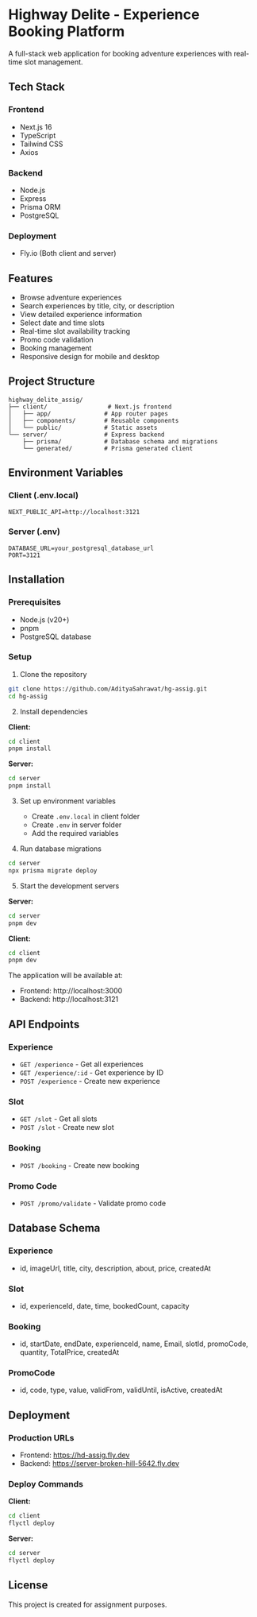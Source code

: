 # Highway Delite - Experience Booking Platform

A full-stack web application for booking adventure experiences with real-time slot management.

## Tech Stack

### Frontend
- Next.js 16
- TypeScript
- Tailwind CSS
- Axios

### Backend
- Node.js
- Express
- Prisma ORM
- PostgreSQL

### Deployment
- Fly.io (Both client and server)

## Features

- Browse adventure experiences
- Search experiences by title, city, or description
- View detailed experience information
- Select date and time slots
- Real-time slot availability tracking
- Promo code validation
- Booking management
- Responsive design for mobile and desktop

## Project Structure

```
highway_delite_assig/
├── client/                 # Next.js frontend
│   ├── app/               # App router pages
│   ├── components/        # Reusable components
│   └── public/            # Static assets
└── server/                # Express backend
    ├── prisma/            # Database schema and migrations
    └── generated/         # Prisma generated client
```

## Environment Variables

### Client (.env.local)
```
NEXT_PUBLIC_API=http://localhost:3121
```

### Server (.env)
```
DATABASE_URL=your_postgresql_database_url
PORT=3121
```

## Installation

### Prerequisites
- Node.js (v20+)
- pnpm
- PostgreSQL database

### Setup

1. Clone the repository
```bash
git clone https://github.com/AdityaSahrawat/hg-assig.git
cd hg-assig
```

2. Install dependencies

**Client:**
```bash
cd client
pnpm install
```

**Server:**
```bash
cd server
pnpm install
```

3. Set up environment variables
   - Create `.env.local` in client folder
   - Create `.env` in server folder
   - Add the required variables

4. Run database migrations
```bash
cd server
npx prisma migrate deploy
```

5. Start the development servers

**Server:**
```bash
cd server
pnpm dev
```

**Client:**
```bash
cd client
pnpm dev
```

The application will be available at:
- Frontend: http://localhost:3000
- Backend: http://localhost:3121

## API Endpoints

### Experience
- `GET /experience` - Get all experiences
- `GET /experience/:id` - Get experience by ID
- `POST /experience` - Create new experience

### Slot
- `GET /slot` - Get all slots
- `POST /slot` - Create new slot

### Booking
- `POST /booking` - Create new booking

### Promo Code
- `POST /promo/validate` - Validate promo code

## Database Schema

### Experience
- id, imageUrl, title, city, description, about, price, createdAt

### Slot
- id, experienceId, date, time, bookedCount, capacity

### Booking
- id, startDate, endDate, experienceId, name, Email, slotId, promoCode, quantity, TotalPrice, createdAt

### PromoCode
- id, code, type, value, validFrom, validUntil, isActive, createdAt

## Deployment

### Production URLs
- Frontend: https://hd-assig.fly.dev
- Backend: https://server-broken-hill-5642.fly.dev

### Deploy Commands

**Client:**
```bash
cd client
flyctl deploy
```

**Server:**
```bash
cd server
flyctl deploy
```

## License

This project is created for assignment purposes.
